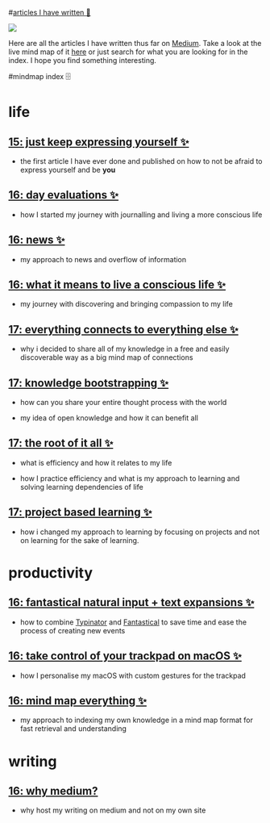 #[articles I have written 📖](https://my.mindnode.com/mDqq5zQypHK7AMsViMjExttjzqETGUPNsad9TwxQ)

![](http://i.imgur.com/iJ8pjoL.png) 


Here are all the articles I have written thus far on [Medium](https://medium.com/@NikitaVoloboev). Take a look at the live mind map of it [here](https://my.mindnode.com/mDqq5zQypHK7AMsViMjExttjzqETGUPNsad9TwxQ) or just search for what you are looking for in the index. I hope you find something interesting.

#mindmap index 🗄️

# life


## [15: just keep expressing yourself ✨](https://medium.com/@NikitaVoloboev/just-keep-expressing-yourself-306870791ae4#.3ilcote4m)

- the first article I have ever done and published on how to not be afraid to express yourself and be **you**

## [16: day evaluations ✨](https://medium.com/@NikitaVoloboev/day-evaluations-5706f31c9c5e#.m4lw1eo32)

- how I started my journey with journalling and living a more conscious life

## [16: news ✨](https://medium.com/@NikitaVoloboev/news-d6bcaaf40121#.mtj9gqvyu)

- my approach to news and overflow of information

## [16: what it means to live a conscious life ✨](https://medium.com/@NikitaVoloboev/what-it-means-to-live-a-conscious-life-c96f6517077#.x3mzy1kcl)

- my journey with discovering and bringing compassion to my life

## [17: everything connects to everything else ✨](https://medium.com/@NikitaVoloboev/everything-connects-to-everything-else-c6a2d96a809d#.nn8gvwavn)

- why i decided to share all of my knowledge in a free and easily discoverable way as a big mind map of connections

## [17: knowledge bootstrapping ✨](https://medium.com/@NikitaVoloboev/knowledge-bootstrapping-36c97e0dee19#.udmp9eotg)

- how can you share your entire thought process with the world 

- my idea of open knowledge and how it can benefit all

## [17: the root of it all ✨](https://medium.com/@NikitaVoloboev/the-root-of-it-all-9b6ab6a77e1d#.yt6ici5rf)

- what is efficiency and how it relates to my life

- how I practice efficiency and what is my approach to learning and solving learning dependencies of life

## [17: project based learning ✨](https://medium.com/@NikitaVoloboev/project-based-learning-e511641869ca#.z6wr7ncu5)

- how i changed my approach to learning by focusing on projects and not on learning for the sake of learning.


# productivity


## [16: fantastical natural input + text expansions ✨](https://medium.com/@NikitaVoloboev/fantastical-natural-input-text-expansions-3ea8cf7ccac3#.pv5937ncr)

- how to combine [Typinator](http://www.ergonis.com/products/typinator/) and [Fantastical](https://flexibits.com/fantastical) to save time and ease the process of creating new events

## [16: take control of your trackpad on macOS ✨](https://medium.com/@NikitaVoloboev/take-control-of-your-touchpad-on-macos-45c581f542e0#.7n1ye6vze)

- how I personalise my macOS with custom gestures for the trackpad

## [16: mind map everything ✨](https://medium.com/@NikitaVoloboev/mind-map-everything-d27670f70739#.p7w44kr44)

- my approach to indexing my own knowledge in a mind map format for fast retrieval and understanding


# writing


## [16: why medium?](https://medium.com/@NikitaVoloboev/why-medium-ff9b13fefe61#.guictx69p)

- why host my writing on medium and not on my own site

